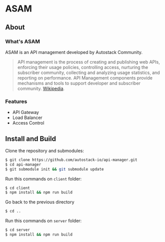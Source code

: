 # ASAM

## About

### What's ASAM
ASAM is an API management developed by Autostack Community.

> API management is the process of creating and publishing web APIs, enforcing their usage policies, controlling access, nurturing the subscriber community, collecting and analyzing usage statistics, and reporting on performance. API Management components provide mechanisms and tools to support developer and subscriber community. [Wikipedia](https://en.wikipedia.org/wiki/API_management).

### Features
- API Gateway
- Load Balancer
- Access Control

## Install and Build
Clone the repository and submodules:
```sh
$ git clone https://github.com/autostack-io/api-manager.git
$ cd api-manager
$ git submodule init && git submodule update
```
Run this commands on `client` folder:
```sh
$ cd client
$ npm install && npm run build
```
Go back to the previous directory
```sh
$ cd ..
```
Run this commands on `server` folder:
```sh
$ cd server
$ npm install && npm run build
```